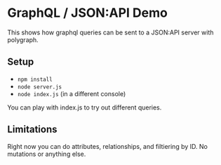 # GraphQL / JSON:API Demo

This shows how graphql queries can be sent to a JSON:API server with polygraph.

## Setup

- `npm install`
- `node server.js`
- `node index.js` (in a different console)

You can play with index.js to try out different queries.

## Limitations

Right now you can do attributes, relationships, and filtiering by ID. No mutations or anything else.
